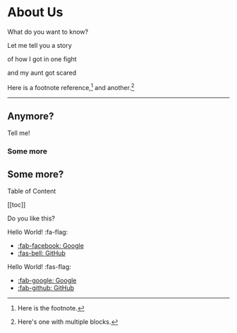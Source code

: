 # About Us

What do you want to know?

Let me tell you a story

of how I got in one fight

and my aunt got scared


Here is a footnote reference,[^1] and another.[^longnote]

[^1]: Here is the footnote.

[^longnote]: Here's one with multiple blocks.


---
## Anymore?

Tell me!

### Some more

## Some more?


Table of Content

[[toc]]

Do you like this?

Hello World! :fa-flag:

- [:fab-facebook: Google](https://www.google.com/)
- [:fas-bell: GitHub](https://github.com/)

Hello World! :fas-flag:

- [:fab-google: Google](https://www.google.com/)
- [:fab-github: GitHub](https://github.com/)

